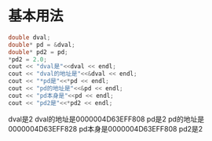 # 基本用法

```c
double dval;
double* pd = &dval;
double* pd2 = pd;
*pd2 = 2.0;
cout << "dval是"<<dval << endl;
cout << "dval的地址是"<<&dval << endl;
cout << "*pd是"<<*pd << endl;
cout << "pd的地址是"<<&pd << endl;
cout << "pd本身是"<<pd << endl;
cout << "pd2是"<<*pd2 << endl;
```
dval是2
dval的地址是0000004D63EFF808
pd是2
pd的地址是0000004D63EFF828
pd本身是0000004D63EFF808
pd2是2
